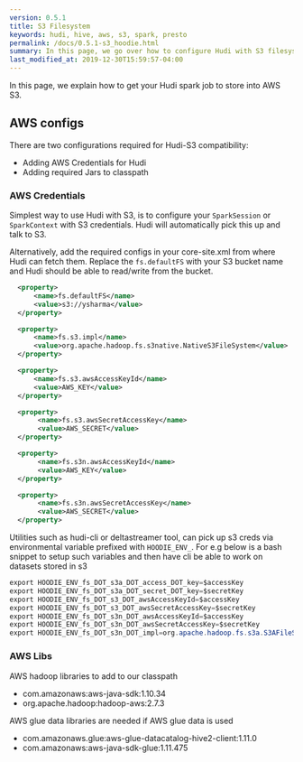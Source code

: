 ```yaml
---
version: 0.5.1
title: S3 Filesystem
keywords: hudi, hive, aws, s3, spark, presto
permalink: /docs/0.5.1-s3_hoodie.html
summary: In this page, we go over how to configure Hudi with S3 filesystem.
last_modified_at: 2019-12-30T15:59:57-04:00
---
```

In this page, we explain how to get your Hudi spark job to store into AWS S3.

## AWS configs

There are two configurations required for Hudi-S3 compatibility:

- Adding AWS Credentials for Hudi
- Adding required Jars to classpath

### AWS Credentials

Simplest way to use Hudi with S3, is to configure your `SparkSession` or `SparkContext` with S3 credentials. Hudi will automatically pick this up and talk to S3.

Alternatively, add the required configs in your core-site.xml from where Hudi can fetch them. Replace the `fs.defaultFS` with your S3 bucket name and Hudi should be able to read/write from the bucket.

```xml
  <property>
      <name>fs.defaultFS</name>
      <value>s3://ysharma</value>
  </property>

  <property>
      <name>fs.s3.impl</name>
      <value>org.apache.hadoop.fs.s3native.NativeS3FileSystem</value>
  </property>

  <property>
      <name>fs.s3.awsAccessKeyId</name>
      <value>AWS_KEY</value>
  </property>

  <property>
       <name>fs.s3.awsSecretAccessKey</name>
       <value>AWS_SECRET</value>
  </property>

  <property>
       <name>fs.s3n.awsAccessKeyId</name>
       <value>AWS_KEY</value>
  </property>

  <property>
       <name>fs.s3n.awsSecretAccessKey</name>
       <value>AWS_SECRET</value>
  </property>
```


Utilities such as hudi-cli or deltastreamer tool, can pick up s3 creds via environmental variable prefixed with `HOODIE_ENV_`. For e.g below is a bash snippet to setup
such variables and then have cli be able to work on datasets stored in s3

```java
export HOODIE_ENV_fs_DOT_s3a_DOT_access_DOT_key=$accessKey
export HOODIE_ENV_fs_DOT_s3a_DOT_secret_DOT_key=$secretKey
export HOODIE_ENV_fs_DOT_s3_DOT_awsAccessKeyId=$accessKey
export HOODIE_ENV_fs_DOT_s3_DOT_awsSecretAccessKey=$secretKey
export HOODIE_ENV_fs_DOT_s3n_DOT_awsAccessKeyId=$accessKey
export HOODIE_ENV_fs_DOT_s3n_DOT_awsSecretAccessKey=$secretKey
export HOODIE_ENV_fs_DOT_s3n_DOT_impl=org.apache.hadoop.fs.s3a.S3AFileSystem
```



### AWS Libs

AWS hadoop libraries to add to our classpath

 - com.amazonaws:aws-java-sdk:1.10.34
 - org.apache.hadoop:hadoop-aws:2.7.3

AWS glue data libraries are needed if AWS glue data is used

 - com.amazonaws.glue:aws-glue-datacatalog-hive2-client:1.11.0
 - com.amazonaws:aws-java-sdk-glue:1.11.475
